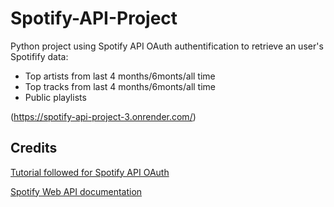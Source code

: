 # Spotify-API-Project
Python project using Spotify API OAuth authentification to retrieve an user's Spotifify data:
* Top artists from last 4 months/6monts/all time
* Top tracks from last 4 months/6monts/all time
* Public playlists
 
(https://spotify-api-project-3.onrender.com/)

## Credits 
[Tutorial followed for Spotify API OAuth](https://www.youtube.com/watch?v=olY_2MW4Eik&ab_channel=ImdadCodes) 


[Spotify Web API documentation](https://developer.spotify.com/documentation/web-api)
